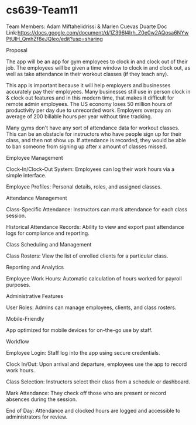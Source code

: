 # cs639-Team11

Team Members: Adam Miftahelidrissi & Marlen Cuevas Duarte
Doc Link:https://docs.google.com/document/d/1Z396l4Irh_Z0e0w2AQosa6NYwPtUlH_QmhZf8eJQIeo/edit?usp=sharing

Proposal

The app will be an app for gym employees to clock in and clock out of their job. The employees will be given a time window to clock in and clock out, as well as take attendance in their workout classes (if they teach any).

This app is important because it will help employers and businesses accurately pay their employees. Many businesses still use in person clock in & clock out features and in this modern time, that makes it difficult for remote admin employees. The US economy loses 50 million hours of productivity per day due to unrecorded work. Employers overpay an average of 200 billable hours per year without time tracking.

Many gyms don't have any sort of attendance data for workout classes. This can be an obstacle for instructors who have people sign up for their class, and then not show up. If attendance is recorded, they would be able to ban someone from signing up after x amount of classes missed. 

Employee Management

Clock-In/Clock-Out System: Employees can log their work hours via a simple interface.

Employee Profiles: Personal details, roles, and assigned classes.

Attendance Management

Class-Specific Attendance: Instructors can mark attendance for each class session.

Historical Attendance Records: Ability to view and export past attendance logs for compliance and reporting.

Class Scheduling and Management

Class Rosters: View the list of enrolled clients for a particular class.

Reporting and Analytics

Employee Work Hours: Automatic calculation of hours worked for payroll purposes.

Administrative Features

User Roles: Admins can manage employees, clients, and class rosters.

Mobile-Friendly

App optimized for mobile devices for on-the-go use by staff.

Workflow

Employee Login: Staff log into the app using secure credentials.

Clock In/Out: Upon arrival and departure, employees use the app to record work hours.

Class Selection: Instructors select their class from a schedule or dashboard.

Mark Attendance: They check off those who are present or record absences during the session.

End of Day: Attendance and clocked hours are logged and accessible to administrators for review.

